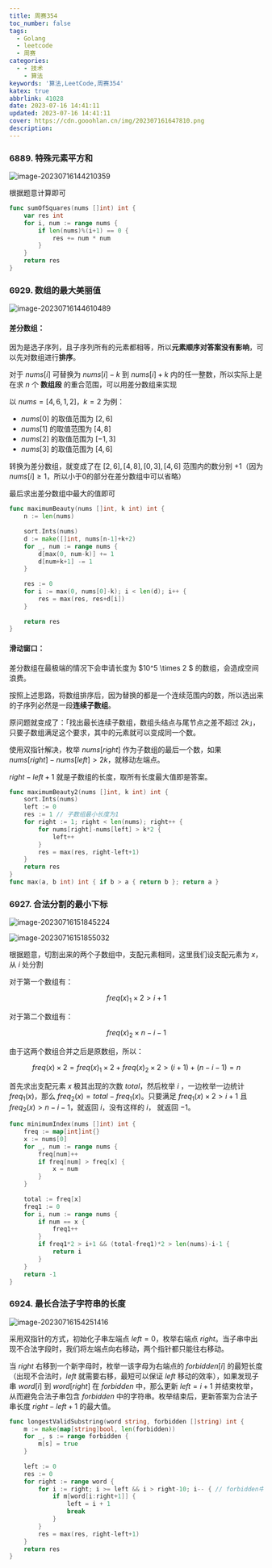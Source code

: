 ```yaml
---
title: 周赛354
toc_number: false
tags:
  - Golang
  - leetcode
  - 周赛
categories:
  - - 技术
    - 算法
keywords: '算法,LeetCode,周赛354'
katex: true
abbrlink: 41028
date: 2023-07-16 14:41:11
updated: 2023-07-16 14:41:11
cover: https://cdn.gooohlan.cn/img/202307161647810.png
description:
---
```


### 6889. 特殊元素平方和

![image-20230716144210359](https://cdn.gooohlan.cn/img/202307161442393.png)

根据题意计算即可

```go
func sumOfSquares(nums []int) int {
    var res int
    for i, num := range nums {
        if len(nums)%(i+1) == 0 {
            res += num * num
        }
    }
    return res
}
```

### 6929. 数组的最大美丽值

![image-20230716144610489](https://cdn.gooohlan.cn/img/202307161446508.png)

#### 差分数组：

因为是选子序列，且子序列所有的元素都相等，所以**元素顺序对答案没有影响**，可以先对数组进行**排序**。

对于 $nums[i]$ 可替换为 $nums[i]-k$ 到 $nums[i]+k$ 内的任一整数，所以实际上是在求 $n$ 个 **数组段** 的重合范围，可以用差分数组来实现

以 $nums = [4,6,1,2]， k = 2$ 为例：

- $nums[0]$ 的取值范围为 $[2,6]$
- $nums[1]$ 的取值范围为 $[4,8]$
- $nums[2]$ 的取值范围为 $[-1,3]$
- $nums[3]$ 的取值范围为 $[4,6]$

转换为差分数组，就变成了在 $[2,6],[4,8],[0,3],[4,6]$ 范围内的数分别 $+1$（因为 $nums[i] \geq 1$，所以小于0的部分在差分数组中可以省略）

最后求出差分数组中最大的值即可

```go
func maximumBeauty(nums []int, k int) int {
    n := len(nums)
    
    sort.Ints(nums)
    d := make([]int, nums[n-1]+k+2)
    for _, num := range nums {
        d[max(0, num-k)] += 1
        d[num+k+1] -= 1
    }
    
    res := 0
    for i := max(0, nums[0]-k); i < len(d); i++ {
        res = max(res, res+d[i])
    }
    
    return res
}
```

#### 滑动窗口：

差分数组在最极端的情况下会申请长度为 $10^5 \times 2 $ 的数组，会造成空间浪费。

按照上述思路，将数组排序后，因为替换的都是一个连续范围内的数，所以选出来的子序列必然是一段**连续子数组**。

原问题就变成了：「找出最长连续子数组，数组头结点与尾节点之差不超过 $2k$」，只要子数组满足这个要求，其中的元素就可以变成同一个数。

使用双指针解决，枚举 $nums[right]$ 作为子数组的最后一个数，如果 $nums[right] - nums[left] > 2k$，就移动左端点。

$right - left + 1$ 就是子数组的长度，取所有长度最大值即是答案。

```go
func maximumBeauty2(nums []int, k int) int {
    sort.Ints(nums)
    left := 0
    res := 1 // 子数组最小长度为1
    for right := 1; right < len(nums); right++ {
        for nums[right]-nums[left] > k*2 {
            left++
        }
        res = max(res, right-left+1)
    }
    return res
}
func max(a, b int) int { if b > a { return b }; return a }
```

### 6927. 合法分割的最小下标

![image-20230716151845224](https://cdn.gooohlan.cn/img/202307161518259.png)

![image-20230716151855032](https://cdn.gooohlan.cn/img/202307161518067.png)

根据题意，切割出来的两个子数组中，支配元素相同，这里我们设支配元素为 $x$，从 $i$ 处分割

对于第一个数组有：

$$freq(x)_1 \times 2 > i + 1$$

对于第二个数组有：

$$freq(x)_2 \times n-i-1$$

由于这两个数组合并之后是原数组，所以：

$$freq(x) \times 2 = freq(x)_1 \times 2 + freq(x)_2 \times 2 > (i+1) + (n-i-1) = n$$

首先求出支配元素 $x$ 极其出现的次数 $total$，然后枚举 $i$ ，一边枚举一边统计 $freq_1(x)$，那么 $freq_2(x) = total - freq_1(x)$。只要满足 $freq_1(x) \times 2 > i + 1$ 且 $freq_2(x) > n - i - 1$，就返回 $i$，没有这样的 $i$， 就返回 $-1$。

```go
func minimumIndex(nums []int) int {
    freq := map[int]int{}
    x := nums[0]
    for _, num := range nums {
        freq[num]++
        if freq[num] > freq[x] {
            x = num
        }
    }
    
    total := freq[x]
    freq1 := 0
    for i, num := range nums {
        if num == x {
            freq1++
        }
        if freq1*2 > i+1 && (total-freq1)*2 > len(nums)-i-1 {
            return i
        }
    }
    return -1
}
```

### 6924. 最长合法子字符串的长度

![image-20230716154251416](https://cdn.gooohlan.cn/img/202307161542454.png)

采用双指针的方式，初始化子串左端点 $left = 0$，枚举右端点 $right$。当子串中出现不合法字段时，我们将左端点向右移动，两个指针都只能往右移动。

当 $right$ 右移到一个新字母时，枚举一该字母为右端点的 $forbidden[i]$ 的最短长度（出现不合法时，$left$ 就需要右移，最短可以保证 $left$ 移动的效率），如果发现子串 $word[i]$ 到 $word[right]$ 在 $forbidden$ 中，那么更新 $left = i+1$ 并结束枚举，从而避免合法子串包含 $forbidden$ 中的字符串。枚举结束后，更新答案为合法子串长度 $right -left + 1$ 的最大值。

```go
func longestValidSubstring(word string, forbidden []string) int {
    m := make(map[string]bool, len(forbidden))
    for _, s := range forbidden {
        m[s] = true
    }
    
    left := 0
    res := 0
    for right := range word {
        for i := right; i >= left && i > right-10; i-- { // forbidden中子串长度小于10
            if m[word[i:right+1]] {
                left = i + 1
                break
            }
        }
        res = max(res, right-left+1)
    }
    return res
}
```

